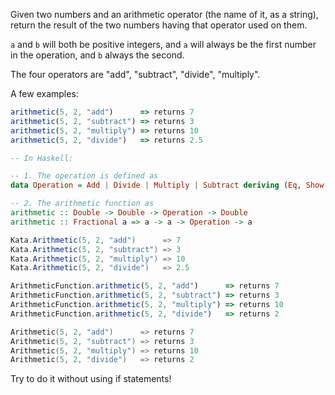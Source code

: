 Given two numbers and an arithmetic operator (the name of it, as a string), return the result of the two numbers having that operator used on them. 


```a``` and ```b``` will both be positive integers, and ```a``` will always be the first number in the operation, and ```b``` always the second.

The four operators are "add", "subtract", "divide", "multiply". 


A few examples: 


```javascript
arithmetic(5, 2, "add")      => returns 7
arithmetic(5, 2, "subtract") => returns 3
arithmetic(5, 2, "multiply") => returns 10
arithmetic(5, 2, "divide")   => returns 2.5
```
```haskell
-- In Haskell:

-- 1. The operation is defined as
data Operation = Add | Divide | Multiply | Subtract deriving (Eq, Show, Enum, Bounded)

-- 2. The arithmetic function as 
arithmetic :: Double -> Double -> Operation -> Double
arithmetic :: Fractional a => a -> a -> Operation -> a
```
```csharp
Kata.Arithmetic(5, 2, "add")      => 7
Kata.Arithmetic(5, 2, "subtract") => 3
Kata.Arithmetic(5, 2, "multiply") => 10
Kata.Arithmetic(5, 2, "divide")   => 2.5
```
``` javascript
ArithmeticFunction.arithmetic(5, 2, "add")      => returns 7
ArithmeticFunction.arithmetic(5, 2, "subtract") => returns 3
ArithmeticFunction.arithmetic(5, 2, "multiply") => returns 10
ArithmeticFunction.arithmetic(5, 2, "divide")   => returns 2
```

```go
Arithmetic(5, 2, "add")      => returns 7
Arithmetic(5, 2, "subtract") => returns 3
Arithmetic(5, 2, "multiply") => returns 10
Arithmetic(5, 2, "divide")   => returns 2
```

Try to do it without using if statements!